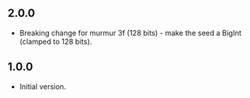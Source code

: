 ## 2.0.0

- Breaking change for murmur 3f (128 bits) - make the seed a BigInt (clamped to 128 bits).

## 1.0.0

- Initial version.
